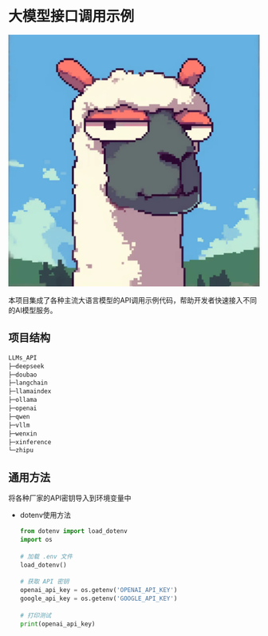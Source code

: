 # 大模型接口调用示例

![logo](./assets/mylogo.jpg)

本项目集成了各种主流大语言模型的API调用示例代码，帮助开发者快速接入不同的AI模型服务。

## 项目结构
```bash
LLMs_API
├─deepseek
├─doubao
├─langchain
├─llamaindex
├─ollama
├─openai
├─qwen
├─vllm
├─wenxin
├─xinference
└─zhipu
```

## 通用方法
将各种厂家的API密钥导入到环境变量中

- dotenv使用方法

    ```python
    from dotenv import load_dotenv
    import os

    # 加载 .env 文件
    load_dotenv()

    # 获取 API 密钥
    openai_api_key = os.getenv('OPENAI_API_KEY')
    google_api_key = os.getenv('GOOGLE_API_KEY')

    # 打印测试
    print(openai_api_key)
    ```
